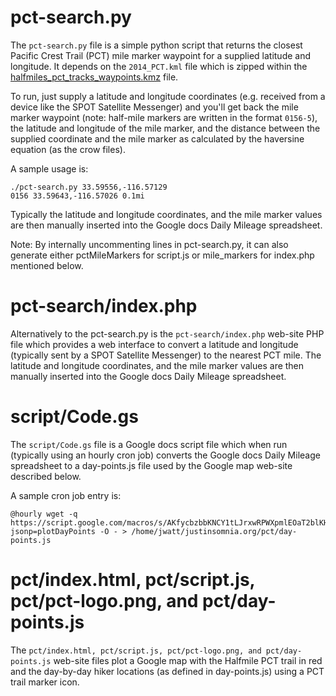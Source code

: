 pct-search.py
=============
The `pct-search.py` file is a simple python script that returns the closest
Pacific Crest Trail (PCT) mile marker waypoint for a supplied latitude and
longitude. It depends on the `2014_PCT.kml` file which is zipped within the
[halfmiles_pct_tracks_waypoints.kmz](http://www.pctmap.net/google/) file.

To run, just supply a latitude and longitude coordinates (e.g. received from a
device like the SPOT Satellite Messenger) and you'll get back the mile marker
waypoint (note: half-mile markers are written in the format `0156-5`), the
latitude and longitude of the mile marker, and the distance between the
supplied coordinate and the mile marker as calculated by the haversine equation
(as the crow files).

A sample usage is:
```
./pct-search.py 33.59556,-116.57129
0156 33.59643,-116.57026 0.1mi
```

Typically the latitude and longitude coordinates, and the mile marker values
are then manually inserted into the Google docs Daily Mileage spreadsheet.

Note: By internally uncommenting lines in pct-search.py, it can also generate
either pctMileMarkers for script.js or mile_markers for index.php mentioned
below.

pct-search/index.php
====================
Alternatively to the pct-search.py is the `pct-search/index.php` web-site PHP
file which provides a web interface to convert a latitude and longitude
(typically sent by a SPOT Satellite Messenger) to the nearest PCT mile. The
latitude and longitude coordinates, and the mile marker values are then
manually inserted into the Google docs Daily Mileage spreadsheet.

script/Code.gs
==============
The `script/Code.gs` file is a Google docs script file which when run
(typically using an hourly cron job) converts the Google docs Daily Mileage
spreadsheet to a day-points.js file used by the Google map web-site described
below. 

A sample cron job entry is:
```
@hourly wget -q https://script.google.com/macros/s/AKfycbzbbKNCY1tLJrxwRPWXpmlEOaT2blKHBeAsBATn7mfQVPxTsALxukk/exec?jsonp=plotDayPoints -O - > /home/jwatt/justinsomnia.org/pct/day-points.js
```

pct/index.html, pct/script.js, pct/pct-logo.png, and pct/day-points.js
======================================================================
The `pct/index.html, pct/script.js, pct/pct-logo.png, and pct/day-points.js`
web-site files plot a Google map with the Halfmile PCT trail in red and the
day-by-day hiker locations (as defined in day-points.js) using a PCT trail
marker icon.
